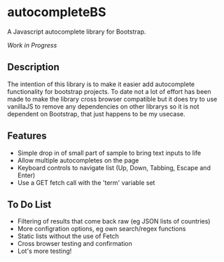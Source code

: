 # autocompleteBS
A Javascript autocomplete library for Bootstrap.

*Work in Progress*
## Description
The intention of this library is to make it easier add autocomplete functionality for bootstrap projects. To date not a lot of effort has been made to make the library cross browser compatible but it does try to use vanillaJS to remove any dependencies on other librarys so it is not dependent on Bootstrap, that just happens to be my usecase.

## Features
* Simple drop in of small part of sample to bring text inputs to life
* Allow multiple autocompletes on the page
* Keyboard controls to navigate list (Up, Down, Tabbing, Escape and Enter)
* Use a GET fetch call with the 'term' variable set

## To Do List
* Filtering of results that come back raw (eg JSON lists of countries)
* More configration options, eg own search/regex functions
* Static lists without the use of Fetch
* Cross browser testing and confirmation
* Lot's more testing!